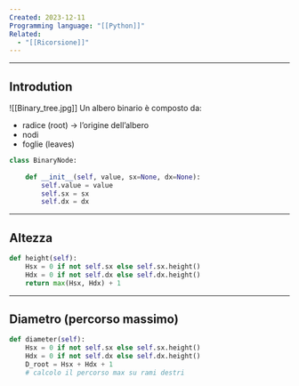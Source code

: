 ```yaml
---
Created: 2023-12-11
Programming language: "[[Python]]"
Related:
  - "[[Ricorsione]]"
---
```

---
## Introdution
![[Binary_tree.jpg]]
Un albero binario è composto da:
- radice (root) → l’origine dell’albero
- nodi
- foglie (leaves)

```python
class BinaryNode:
	
	def __init__(self, value, sx=None, dx=None):
		self.value = value
		self.sx = sx
		self.dx = dx
```

---
## Altezza 
```python
def height(self):
	Hsx = 0 if not self.sx else self.sx.height()
	Hdx = 0 if not self.dx else self.dx.height()
	return max(Hsx, Hdx) + 1
```

---
## Diametro (percorso massimo)
```python
def diameter(self):
	Hsx = 0 if not self.sx else self.sx.height()
	Hdx = 0 if not self.dx else self.dx.height()
	D_root = Hsx + Hdx + 1
	# calcolo il percorso max su rami destri
```